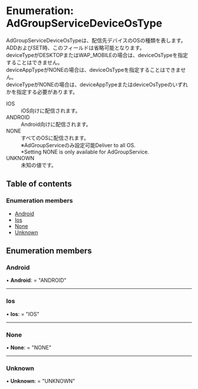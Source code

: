# Enumeration: AdGroupServiceDeviceOsType


<div lang=\"ja\"> AdGroupServiceDeviceOsTypeは、配信先デバイスのOSの種類を表します。<br> ADDおよびSET時、このフィールドは省略可能となります。<br> deviceTypeがDESKTOPまたはWAP_MOBILEの場合は、deviceOsTypeを指定することはできません。<br> deviceAppTypeがNONEの場合は、deviceOsTypeを指定することはできません。<br> deviceTypeがNONEの場合は、deviceAppTypeまたはdeviceOsTypeのいずれかを指定する必要があります。 </div>  <dl class=term>   <dt class=\"term__item\">IOS</dt>   <dd class=\"term__desc\"><span lang=\"ja\">iOS向けに配信されます。</span></dd>   <dt class=\"term__item\">ANDROID</dt>   <dd class=\"term__desc\"><span lang=\"ja\">Android向けに配信されます。</span></dd>   <dt class=\"term__item\">NONE</dt>   <dd class=\"term__desc\"><span lang=\"ja\">すべてのOSに配信されます。<br>※AdGroupServiceのみ設定可能</span><span lang=\"en\">Deliver to all OS.<br>*Setting NONE is only available for AdGroupService.</span></dd>   <dt class=\"term__item\">UNKNOWN</dt>   <dd class=\"term__desc\"><span lang=\"ja\">未知の値です。</span></dd> </dl>

## Table of contents

### Enumeration members

- [Android](adgroupservicedeviceostype.md#android)
- [Ios](adgroupservicedeviceostype.md#ios)
- [None](adgroupservicedeviceostype.md#none)
- [Unknown](adgroupservicedeviceostype.md#unknown)

## Enumeration members

### Android

• **Android**: = "ANDROID"

___

### Ios

• **Ios**: = "IOS"

___

### None

• **None**: = "NONE"

___

### Unknown

• **Unknown**: = "UNKNOWN"
